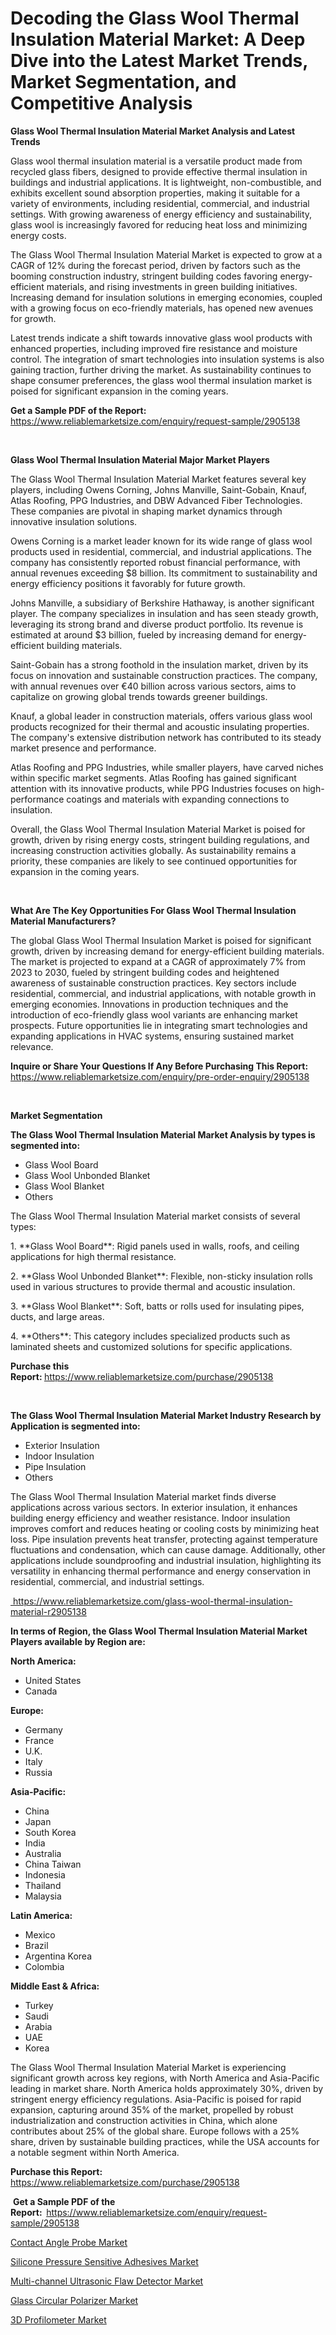 <p><h1>Decoding the Glass Wool Thermal Insulation Material Market: A Deep Dive into the Latest Market Trends, Market Segmentation, and Competitive Analysis</h1></p><p><strong>Glass Wool Thermal Insulation Material Market Analysis and Latest Trends</strong></p>
<p><p>Glass wool thermal insulation material is a versatile product made from recycled glass fibers, designed to provide effective thermal insulation in buildings and industrial applications. It is lightweight, non-combustible, and exhibits excellent sound absorption properties, making it suitable for a variety of environments, including residential, commercial, and industrial settings. With growing awareness of energy efficiency and sustainability, glass wool is increasingly favored for reducing heat loss and minimizing energy costs.</p><p>The Glass Wool Thermal Insulation Material Market is expected to grow at a CAGR of 12% during the forecast period, driven by factors such as the booming construction industry, stringent building codes favoring energy-efficient materials, and rising investments in green building initiatives. Increasing demand for insulation solutions in emerging economies, coupled with a growing focus on eco-friendly materials, has opened new avenues for growth. </p><p>Latest trends indicate a shift towards innovative glass wool products with enhanced properties, including improved fire resistance and moisture control. The integration of smart technologies into insulation systems is also gaining traction, further driving the market. As sustainability continues to shape consumer preferences, the glass wool thermal insulation market is poised for significant expansion in the coming years.</p></p>
<p><strong>Get a Sample PDF of the Report:&nbsp;</strong> <a href="https://www.reliablemarketsize.com/enquiry/request-sample/2905138?utm_campaign=1932&utm_medium=2&utm_source=Github&utm_content=ia&utm_term=12032025&utm_id=glass-wool-thermal-insulation-material">https://www.reliablemarketsize.com/enquiry/request-sample/2905138</a></p>
<p>&nbsp;</p>
<p><strong>Glass Wool Thermal Insulation Material Major Market Players</strong></p>
<p><p>The Glass Wool Thermal Insulation Material Market features several key players, including Owens Corning, Johns Manville, Saint-Gobain, Knauf, Atlas Roofing, PPG Industries, and DBW Advanced Fiber Technologies. These companies are pivotal in shaping market dynamics through innovative insulation solutions.</p><p>Owens Corning is a market leader known for its wide range of glass wool products used in residential, commercial, and industrial applications. The company has consistently reported robust financial performance, with annual revenues exceeding $8 billion. Its commitment to sustainability and energy efficiency positions it favorably for future growth.</p><p>Johns Manville, a subsidiary of Berkshire Hathaway, is another significant player. The company specializes in insulation and has seen steady growth, leveraging its strong brand and diverse product portfolio. Its revenue is estimated at around $3 billion, fueled by increasing demand for energy-efficient building materials.</p><p>Saint-Gobain has a strong foothold in the insulation market, driven by its focus on innovation and sustainable construction practices. The company, with annual revenues over €40 billion across various sectors, aims to capitalize on growing global trends towards greener buildings.</p><p>Knauf, a global leader in construction materials, offers various glass wool products recognized for their thermal and acoustic insulating properties. The company's extensive distribution network has contributed to its steady market presence and performance.</p><p>Atlas Roofing and PPG Industries, while smaller players, have carved niches within specific market segments. Atlas Roofing has gained significant attention with its innovative products, while PPG Industries focuses on high-performance coatings and materials with expanding connections to insulation.</p><p>Overall, the Glass Wool Thermal Insulation Material Market is poised for growth, driven by rising energy costs, stringent building regulations, and increasing construction activities globally. As sustainability remains a priority, these companies are likely to see continued opportunities for expansion in the coming years.</p></p>
<p>&nbsp;</p>
<p><strong>What Are The Key Opportunities For Glass Wool Thermal Insulation Material Manufacturers?</strong></p>
<p><p>The global Glass Wool Thermal Insulation Market is poised for significant growth, driven by increasing demand for energy-efficient building materials. The market is projected to expand at a CAGR of approximately 7% from 2023 to 2030, fueled by stringent building codes and heightened awareness of sustainable construction practices. Key sectors include residential, commercial, and industrial applications, with notable growth in emerging economies. Innovations in production techniques and the introduction of eco-friendly glass wool variants are enhancing market prospects. Future opportunities lie in integrating smart technologies and expanding applications in HVAC systems, ensuring sustained market relevance.</p></p>
<p><strong>Inquire or Share Your Questions If Any Before Purchasing This Report:</strong> <a href="https://www.reliablemarketsize.com/enquiry/pre-order-enquiry/2905138?utm_campaign=1932&utm_medium=2&utm_source=Github&utm_content=ia&utm_term=12032025&utm_id=glass-wool-thermal-insulation-material">https://www.reliablemarketsize.com/enquiry/pre-order-enquiry/2905138</a></p>
<p>&nbsp;</p>
<p><strong>Market Segmentation</strong></p>
<p><strong>The Glass Wool Thermal Insulation Material Market Analysis by types is segmented into:</strong></p>
<p><ul><li>Glass Wool Board</li><li>Glass Wool Unbonded Blanket</li><li>Glass Wool Blanket</li><li>Others</li></ul></p>
<p><p>The Glass Wool Thermal Insulation Material market consists of several types: </p><p>1. **Glass Wool Board**: Rigid panels used in walls, roofs, and ceiling applications for high thermal resistance.</p><p>2. **Glass Wool Unbonded Blanket**: Flexible, non-sticky insulation rolls used in various structures to provide thermal and acoustic insulation.</p><p>3. **Glass Wool Blanket**: Soft, batts or rolls used for insulating pipes, ducts, and large areas.</p><p>4. **Others**: This category includes specialized products such as laminated sheets and customized solutions for specific applications.</p></p>
<p><strong>Purchase this Report:&nbsp;</strong><a href="https://www.reliablemarketsize.com/purchase/2905138?utm_campaign=1932&utm_medium=2&utm_source=Github&utm_content=ia&utm_term=12032025&utm_id=glass-wool-thermal-insulation-material">https://www.reliablemarketsize.com/purchase/2905138</a></p>
<p>&nbsp;</p>
<p><strong>The Glass Wool Thermal Insulation Material Market Industry Research by Application is segmented into:</strong></p>
<p><ul><li>Exterior Insulation</li><li>Indoor Insulation</li><li>Pipe Insulation</li><li>Others</li></ul></p>
<p><p>The Glass Wool Thermal Insulation Material market finds diverse applications across various sectors. In exterior insulation, it enhances building energy efficiency and weather resistance. Indoor insulation improves comfort and reduces heating or cooling costs by minimizing heat loss. Pipe insulation prevents heat transfer, protecting against temperature fluctuations and condensation, which can cause damage. Additionally, other applications include soundproofing and industrial insulation, highlighting its versatility in enhancing thermal performance and energy conservation in residential, commercial, and industrial settings.</p></p>
<p><a href="https://www.reliablemarketsize.com/glass-wool-thermal-insulation-material-r2905138?utm_campaign=1932&utm_medium=2&utm_source=Github&utm_content=ia&utm_term=12032025&utm_id=glass-wool-thermal-insulation-material">&nbsp;https://www.reliablemarketsize.com/glass-wool-thermal-insulation-material-r2905138</a></p>
<p><strong>In terms of Region, the Glass Wool Thermal Insulation Material Market Players available by Region are:</strong></p>
<p>
    <p> <strong> North America: </strong>
        <ul>
            <li>United States</li>
            <li>Canada</li>
        </ul>
        </p> 
    <p> <strong> Europe: </strong>
        <ul>
            <li>Germany</li>
            <li>France</li>
            <li>U.K.</li>
            <li>Italy</li>
            <li>Russia</li>
        </ul>
        </p> 
    <p> <strong> Asia-Pacific: </strong>
        <ul>
            <li>China</li>
            <li>Japan</li>
            <li>South Korea</li>
            <li>India</li>
            <li>Australia</li>
            <li>China Taiwan</li>
            <li>Indonesia</li>
            <li>Thailand</li>
            <li>Malaysia</li>
        </ul>
        </p> 
    <p> <strong> Latin America: </strong>
        <ul>
            <li>Mexico</li>
            <li>Brazil</li>
            <li>Argentina Korea</li>
            <li>Colombia</li>
        </ul>
        </p> 
    <p> <strong> Middle East & Africa: </strong>
        <ul>
            <li>Turkey</li>
            <li>Saudi</li>
            <li>Arabia</li>
            <li>UAE</li>
            <li>Korea</li>
        </ul>
    </p>
    </p>
<p><p>The Glass Wool Thermal Insulation Material Market is experiencing significant growth across key regions, with North America and Asia-Pacific leading in market share. North America holds approximately 30%, driven by stringent energy efficiency regulations. Asia-Pacific is poised for rapid expansion, capturing around 35% of the market, propelled by robust industrialization and construction activities in China, which alone contributes about 25% of the global share. Europe follows with a 25% share, driven by sustainable building practices, while the USA accounts for a notable segment within North America.</p></p>
<p><strong>Purchase this Report: </strong><a href="https://www.reliablemarketsize.com/purchase/2905138?utm_campaign=1932&utm_medium=2&utm_source=Github&utm_content=ia&utm_term=12032025&utm_id=glass-wool-thermal-insulation-material">https://www.reliablemarketsize.com/purchase/2905138</a></p>
<p>&nbsp;<strong>Get a Sample PDF of the Report:&nbsp;&nbsp;</strong><a href="https://www.reliablemarketsize.com/enquiry/request-sample/2905138?utm_campaign=1932&utm_medium=2&utm_source=Github&utm_content=ia&utm_term=12032025&utm_id=glass-wool-thermal-insulation-material">https://www.reliablemarketsize.com/enquiry/request-sample/2905138</a></p>
<p><strong></strong></p>
<p><p><a href="https://github.com/drevertevell/Market-Research-Report-List-1/blob/main/contact-angle-probe-market.md?utm_campaign=1932&utm_medium=2&utm_source=Github&utm_content=ia&utm_term=12032025&utm_id=glass-wool-thermal-insulation-material">Contact Angle Probe Market</a></p><p><a href="https://github.com/elhibacajka/Market-Research-Report-List-1/blob/main/silicone-pressure-sensitive-adhesives-market.md?utm_campaign=1932&utm_medium=2&utm_source=Github&utm_content=ia&utm_term=12032025&utm_id=glass-wool-thermal-insulation-material">Silicone Pressure Sensitive Adhesives Market</a></p><p><a href="https://github.com/ienamoun/Market-Research-Report-List-1/blob/main/multi-channel-ultrasonic-flaw-detector-market.md?utm_campaign=1932&utm_medium=2&utm_source=Github&utm_content=ia&utm_term=12032025&utm_id=glass-wool-thermal-insulation-material">Multi-channel Ultrasonic Flaw Detector Market</a></p><p><a href="https://github.com/jolashta/Market-Research-Report-List-1/blob/main/glass-circular-polarizer-market.md?utm_campaign=1932&utm_medium=2&utm_source=Github&utm_content=ia&utm_term=12032025&utm_id=glass-wool-thermal-insulation-material">Glass Circular Polarizer Market</a></p><p><a href="https://github.com/duskodazzi34/Market-Research-Report-List-1/blob/main/3d-profilometer-market.md?utm_campaign=1932&utm_medium=2&utm_source=Github&utm_content=ia&utm_term=12032025&utm_id=glass-wool-thermal-insulation-material">3D Profilometer Market</a></p></p>